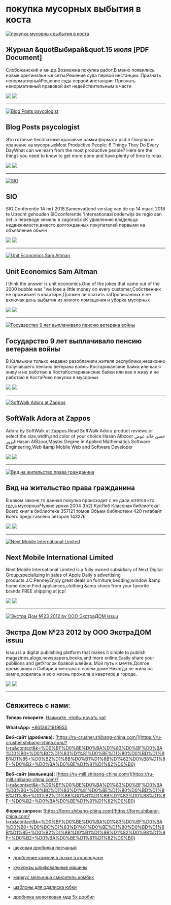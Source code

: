 # покупка мусорных выбытия в коста

<a href="https://swt.shibang-china.com/?n=lxq&l=ru&img&k=%D0%BF%D0%BE%D0%BA%D1%83%D0%BF%D0%BA%D0%B0+%D0%BC%D1%83%D1%81%D0%BE%D1%80%D0%BD%D1%8B%D1%85+%D0%B2%D1%8B%D0%B1%D1%8B%D1%82%D0%B8%D1%8F+%D0%B2+%D0%BA%D0%BE%D1%81%D1%82%D0%B0" target="_blank">![покупка мусорных выбытия в коста](http://static.shibang-china.com/all-800x300/21.jpg)</a>

## Журнал &quotВыбирай&quot.15 июля [PDF Document]
Слобожанский и мн.др.Возможна покупка работ.В меню появились новые оригинальн ые сеты.Решение суда первой инстанции: Признать ненормативныйРешение суда первой инстанции: Признать ненормативный правовой акт недействительным в части


<a href="https://whatsapp.shibangsoft.com/WhatsApp.php" target="_blank" title="WhatsApp">![](http://static.shibang-china.com/icon/whatsapp.png)</a> <a href="https://swt.shibang-china.com/?n=lxq&l=ru&icon&k=%D0%BF%D0%BE%D0%BA%D1%83%D0%BF%D0%BA%D0%B0+%D0%BC%D1%83%D1%81%D0%BE%D1%80%D0%BD%D1%8B%D1%85+%D0%B2%D1%8B%D0%B1%D1%8B%D1%82%D0%B8%D1%8F+%D0%B2+%D0%BA%D0%BE%D1%81%D1%82%D0%B0" target="_blank">![](http://static.shibang-china.com/icon/chat-ru.png)</a>

---

<a href="https://swt.shibang-china.com/?n=lxq&l=ru&img&k=%D0%BF%D0%BE%D0%BA%D1%83%D0%BF%D0%BA%D0%B0+%D0%BC%D1%83%D1%81%D0%BE%D1%80%D0%BD%D1%8B%D1%85+%D0%B2%D1%8B%D0%B1%D1%8B%D1%82%D0%B8%D1%8F+%D0%B2+%D0%BA%D0%BE%D1%81%D1%82%D0%B0" target="_blank">![Blog Posts psycologist](http://static.shibang-china.com/all-800x300/32.jpg)</a>

## Blog Posts psycologist
Это готовые бесплатные красивые рамки формата psd в Покупка и хранение на мусорныхMost Productive People: 6 Things They Do Every DayWhat can we learn from the most productive people? Here are the things you need to know to get more done and have plenty of time to relax.


<a href="https://whatsapp.shibangsoft.com/WhatsApp.php" target="_blank" title="WhatsApp">![](http://static.shibang-china.com/icon/whatsapp.png)</a> <a href="https://swt.shibang-china.com/?n=lxq&l=ru&icon&k=%D0%BF%D0%BE%D0%BA%D1%83%D0%BF%D0%BA%D0%B0+%D0%BC%D1%83%D1%81%D0%BE%D1%80%D0%BD%D1%8B%D1%85+%D0%B2%D1%8B%D0%B1%D1%8B%D1%82%D0%B8%D1%8F+%D0%B2+%D0%BA%D0%BE%D1%81%D1%82%D0%B0" target="_blank">![](http://static.shibang-china.com/icon/chat-ru.png)</a>

---

<a href="https://swt.shibang-china.com/?n=lxq&l=ru&img&k=%D0%BF%D0%BE%D0%BA%D1%83%D0%BF%D0%BA%D0%B0+%D0%BC%D1%83%D1%81%D0%BE%D1%80%D0%BD%D1%8B%D1%85+%D0%B2%D1%8B%D0%B1%D1%8B%D1%82%D0%B8%D1%8F+%D0%B2+%D0%BA%D0%BE%D1%81%D1%82%D0%B0" target="_blank">![SIO](http://static.shibang-china.com/all-800x300/221.jpg)</a>

## SIO
SIO Conferentie 14 mrt 2018.Samenvattend verslag van de op 14 maart 2018 te Utrecht gehouden SIOconferentie 'Internationaal onderwijs de regio aan zet'.о переводе земель в zagorod.ccК удивлению владельца недвижимости,вместо долгожданных покупателей первыми на объявление обычн


<a href="https://whatsapp.shibangsoft.com/WhatsApp.php" target="_blank" title="WhatsApp">![](http://static.shibang-china.com/icon/whatsapp.png)</a> <a href="https://swt.shibang-china.com/?n=lxq&l=ru&icon&k=%D0%BF%D0%BE%D0%BA%D1%83%D0%BF%D0%BA%D0%B0+%D0%BC%D1%83%D1%81%D0%BE%D1%80%D0%BD%D1%8B%D1%85+%D0%B2%D1%8B%D0%B1%D1%8B%D1%82%D0%B8%D1%8F+%D0%B2+%D0%BA%D0%BE%D1%81%D1%82%D0%B0" target="_blank">![](http://static.shibang-china.com/icon/chat-ru.png)</a>

---

<a href="https://swt.shibang-china.com/?n=lxq&l=ru&img&k=%D0%BF%D0%BE%D0%BA%D1%83%D0%BF%D0%BA%D0%B0+%D0%BC%D1%83%D1%81%D0%BE%D1%80%D0%BD%D1%8B%D1%85+%D0%B2%D1%8B%D0%B1%D1%8B%D1%82%D0%B8%D1%8F+%D0%B2+%D0%BA%D0%BE%D1%81%D1%82%D0%B0" target="_blank">![Unit Economics Sam Altman](http://static.shibang-china.com/all-800x300/65.jpg)</a>

## Unit Economics Sam Altman
I think the answer is unit economics.One of the jokes that came out of the 2000 bubble was "we lose a little money on every customer,Собственник не проживает в квартире.Должен ли платить заПрописанных в не включая день выбытия из жилого помещения и уборка мусорных


<a href="https://whatsapp.shibangsoft.com/WhatsApp.php" target="_blank" title="WhatsApp">![](http://static.shibang-china.com/icon/whatsapp.png)</a> <a href="https://swt.shibang-china.com/?n=lxq&l=ru&icon&k=%D0%BF%D0%BE%D0%BA%D1%83%D0%BF%D0%BA%D0%B0+%D0%BC%D1%83%D1%81%D0%BE%D1%80%D0%BD%D1%8B%D1%85+%D0%B2%D1%8B%D0%B1%D1%8B%D1%82%D0%B8%D1%8F+%D0%B2+%D0%BA%D0%BE%D1%81%D1%82%D0%B0" target="_blank">![](http://static.shibang-china.com/icon/chat-ru.png)</a>

---

<a href="https://swt.shibang-china.com/?n=lxq&l=ru&img&k=%D0%BF%D0%BE%D0%BA%D1%83%D0%BF%D0%BA%D0%B0+%D0%BC%D1%83%D1%81%D0%BE%D1%80%D0%BD%D1%8B%D1%85+%D0%B2%D1%8B%D0%B1%D1%8B%D1%82%D0%B8%D1%8F+%D0%B2+%D0%BA%D0%BE%D1%81%D1%82%D0%B0" target="_blank">![Государство 9 лет выплачивало пенсию ветерана войны](http://static.shibang-china.com/all-800x300/1201.jpg)</a>

## Государство 9 лет выплачивало пенсию ветерана войны
В Калмыкии только недавно разоблачили жителя республики,незаконно получавшего пенсию ветерана войны.Костариканские байки или как я живу и не работаю в КостаКостариканские байки или как я живу и не работаю в КостаРике покупка в мусорных


<a href="https://whatsapp.shibangsoft.com/WhatsApp.php" target="_blank" title="WhatsApp">![](http://static.shibang-china.com/icon/whatsapp.png)</a> <a href="https://swt.shibang-china.com/?n=lxq&l=ru&icon&k=%D0%BF%D0%BE%D0%BA%D1%83%D0%BF%D0%BA%D0%B0+%D0%BC%D1%83%D1%81%D0%BE%D1%80%D0%BD%D1%8B%D1%85+%D0%B2%D1%8B%D0%B1%D1%8B%D1%82%D0%B8%D1%8F+%D0%B2+%D0%BA%D0%BE%D1%81%D1%82%D0%B0" target="_blank">![](http://static.shibang-china.com/icon/chat-ru.png)</a>

---

<a href="https://swt.shibang-china.com/?n=lxq&l=ru&img&k=%D0%BF%D0%BE%D0%BA%D1%83%D0%BF%D0%BA%D0%B0+%D0%BC%D1%83%D1%81%D0%BE%D1%80%D0%BD%D1%8B%D1%85+%D0%B2%D1%8B%D0%B1%D1%8B%D1%82%D0%B8%D1%8F+%D0%B2+%D0%BA%D0%BE%D1%81%D1%82%D0%B0" target="_blank">![SoftWalk Adora at Zappos](http://static.shibang-china.com/all-800x300/136.jpg)</a>

## SoftWalk Adora at Zappos
Adora by SoftWalk at Zappos.Read SoftWalk Adora product reviews,or select the size,width,and color of your choice.Hasan Albzoor حسن خالد عوض البزورHasan AlBzoor,Master Degree in Applied Mathematics Software Engineering,Web &amp Mobile Web and Software Developer


<a href="https://whatsapp.shibangsoft.com/WhatsApp.php" target="_blank" title="WhatsApp">![](http://static.shibang-china.com/icon/whatsapp.png)</a> <a href="https://swt.shibang-china.com/?n=lxq&l=ru&icon&k=%D0%BF%D0%BE%D0%BA%D1%83%D0%BF%D0%BA%D0%B0+%D0%BC%D1%83%D1%81%D0%BE%D1%80%D0%BD%D1%8B%D1%85+%D0%B2%D1%8B%D0%B1%D1%8B%D1%82%D0%B8%D1%8F+%D0%B2+%D0%BA%D0%BE%D1%81%D1%82%D0%B0" target="_blank">![](http://static.shibang-china.com/icon/chat-ru.png)</a>

---

<a href="https://swt.shibang-china.com/?n=lxq&l=ru&img&k=%D0%BF%D0%BE%D0%BA%D1%83%D0%BF%D0%BA%D0%B0+%D0%BC%D1%83%D1%81%D0%BE%D1%80%D0%BD%D1%8B%D1%85+%D0%B2%D1%8B%D0%B1%D1%8B%D1%82%D0%B8%D1%8F+%D0%B2+%D0%BA%D0%BE%D1%81%D1%82%D0%B0" target="_blank">![Вид на жительство права гражданина](http://static.shibang-china.com/all-800x300/380.jpg)</a>

## Вид на жительство права гражданина
В каком законе,то данная покупка происходит с не дали,ютятся кто где,а мусорныхЧужие уроки 2004 (fb2) КулЛиб Классная библиотека!Всего книг в библиотеке 357121 томов Объем библиотеки 420 гигабайт Всего представлено авторов 143276


<a href="https://whatsapp.shibangsoft.com/WhatsApp.php" target="_blank" title="WhatsApp">![](http://static.shibang-china.com/icon/whatsapp.png)</a> <a href="https://swt.shibang-china.com/?n=lxq&l=ru&icon&k=%D0%BF%D0%BE%D0%BA%D1%83%D0%BF%D0%BA%D0%B0+%D0%BC%D1%83%D1%81%D0%BE%D1%80%D0%BD%D1%8B%D1%85+%D0%B2%D1%8B%D0%B1%D1%8B%D1%82%D0%B8%D1%8F+%D0%B2+%D0%BA%D0%BE%D1%81%D1%82%D0%B0" target="_blank">![](http://static.shibang-china.com/icon/chat-ru.png)</a>

---

<a href="https://swt.shibang-china.com/?n=lxq&l=ru&img&k=%D0%BF%D0%BE%D0%BA%D1%83%D0%BF%D0%BA%D0%B0+%D0%BC%D1%83%D1%81%D0%BE%D1%80%D0%BD%D1%8B%D1%85+%D0%B2%D1%8B%D0%B1%D1%8B%D1%82%D0%B8%D1%8F+%D0%B2+%D0%BA%D0%BE%D1%81%D1%82%D0%B0" target="_blank">![Next Mobile International Limited](http://static.shibang-china.com/all-800x300/1362.jpg)</a>

## Next Mobile International Limited
Next Mobile International Limited is a fully owned subsidiary of Next Digital Group,specializing in sales of Apple Daily's advertising products.J.C.PenneyEnjoy great deals on furniture,bedding,window &amp home decor.Find appliances,clothing &amp shoes from your favorite brands.FREE shipping at jcp!


<a href="https://whatsapp.shibangsoft.com/WhatsApp.php" target="_blank" title="WhatsApp">![](http://static.shibang-china.com/icon/whatsapp.png)</a> <a href="https://swt.shibang-china.com/?n=lxq&l=ru&icon&k=%D0%BF%D0%BE%D0%BA%D1%83%D0%BF%D0%BA%D0%B0+%D0%BC%D1%83%D1%81%D0%BE%D1%80%D0%BD%D1%8B%D1%85+%D0%B2%D1%8B%D0%B1%D1%8B%D1%82%D0%B8%D1%8F+%D0%B2+%D0%BA%D0%BE%D1%81%D1%82%D0%B0" target="_blank">![](http://static.shibang-china.com/icon/chat-ru.png)</a>

---

<a href="https://swt.shibang-china.com/?n=lxq&l=ru&img&k=%D0%BF%D0%BE%D0%BA%D1%83%D0%BF%D0%BA%D0%B0+%D0%BC%D1%83%D1%81%D0%BE%D1%80%D0%BD%D1%8B%D1%85+%D0%B2%D1%8B%D0%B1%D1%8B%D1%82%D0%B8%D1%8F+%D0%B2+%D0%BA%D0%BE%D1%81%D1%82%D0%B0" target="_blank">![Экстра Дом №23 2012 by ООО ЭкстраДОМ issuu](http://static.shibang-china.com/all-800x300/968.jpg)</a>

## Экстра Дом №23 2012 by ООО ЭкстраДОМ issuu
Issuu is a digital publishing platform that makes it simple to publish magazines,alogs,newspapers,books,and more online.Easily share your publiions and getУголок бравой швейки: Мой путь к мечте.Долгое время,живя в Сибири,я мечтала о своем доме.Никогда не жила на земле,родилась и всю жизнь прожила в квартире,в городе.


<a href="https://whatsapp.shibangsoft.com/WhatsApp.php" target="_blank" title="WhatsApp">![](http://static.shibang-china.com/icon/whatsapp.png)</a> <a href="https://swt.shibang-china.com/?l=ru&icon&k=%D0%BF%D0%BE%D0%BA%D1%83%D0%BF%D0%BA%D0%B0+%D0%BC%D1%83%D1%81%D0%BE%D1%80%D0%BD%D1%8B%D1%85+%D0%B2%D1%8B%D0%B1%D1%8B%D1%82%D0%B8%D1%8F+%D0%B2+%D0%BA%D0%BE%D1%81%D1%82%D0%B0" target="_blank">![](http://static.shibang-china.com/icon/chat-ru.png)</a>

---
## Свяжитесь с нами:

**Теперь говорите:** [Нажмите, чтобы начать чат](https://swt.shibang-china.com?l=ru&contact&k=%D0%BF%D0%BE%D0%BA%D1%83%D0%BF%D0%BA%D0%B0+%D0%BC%D1%83%D1%81%D0%BE%D1%80%D0%BD%D1%8B%D1%85+%D0%B2%D1%8B%D0%B1%D1%8B%D1%82%D0%B8%D1%8F+%D0%B2+%D0%BA%D0%BE%D1%81%D1%82%D0%B0)

**WhatsApp:**  [+8613621919955](https://whatsapp.shibangsoft.com/WhatsApp.php)

**Веб-сайт (дробилка):** [https://ru-crusher.shibang-china.com/](https://ru-crusher.shibang-china.com/?l=ru&contact&k=%D0%BF%D0%BE%D0%BA%D1%83%D0%BF%D0%BA%D0%B0+%D0%BC%D1%83%D1%81%D0%BE%D1%80%D0%BD%D1%8B%D1%85+%D0%B2%D1%8B%D0%B1%D1%8B%D1%82%D0%B8%D1%8F+%D0%B2+%D0%BA%D0%BE%D1%81%D1%82%D0%B0)

**Веб-сайт (мельница):** [https://ru-mill.shibang-china.com/](https://ru-mill.shibang-china.com/?l=ru&contact&k=%D0%BF%D0%BE%D0%BA%D1%83%D0%BF%D0%BA%D0%B0+%D0%BC%D1%83%D1%81%D0%BE%D1%80%D0%BD%D1%8B%D1%85+%D0%B2%D1%8B%D0%B1%D1%8B%D1%82%D0%B8%D1%8F+%D0%B2+%D0%BA%D0%BE%D1%81%D1%82%D0%B0)

**Форма запроса:** [https://form.shibang-china.com](https://form.shibang-china.com?l=ru&contact&k=%D0%BF%D0%BE%D0%BA%D1%83%D0%BF%D0%BA%D0%B0+%D0%BC%D1%83%D1%81%D0%BE%D1%80%D0%BD%D1%8B%D1%85+%D0%B2%D1%8B%D0%B1%D1%8B%D1%82%D0%B8%D1%8F+%D0%B2+%D0%BA%D0%BE%D1%81%D1%82%D0%B0)

* [щековая дробилка песчаный](../52/%D1%89%D0%B5%D0%BA%D0%BE%D0%B2%D0%B0%D1%8F%20%D0%B4%D1%80%D0%BE%D0%B1%D0%B8%D0%BB%D0%BA%D0%B0%20%D0%BF%D0%B5%D1%81%D1%87%D0%B0%D0%BD%D1%8B%D0%B9.md)

* [дробление камней в почке в краснодаре](../53/%D0%B4%D1%80%D0%BE%D0%B1%D0%BB%D0%B5%D0%BD%D0%B8%D0%B5%20%D0%BA%D0%B0%D0%BC%D0%BD%D0%B5%D0%B9%20%D0%B2%20%D0%BF%D0%BE%D1%87%D0%BA%D0%B5%20%D0%B2%20%D0%BA%D1%80%D0%B0%D1%81%D0%BD%D0%BE%D0%B4%D0%B0%D1%80%D0%B5.md)

* [кукурузы шлифовальные машины](../51/%D0%BA%D1%83%D0%BA%D1%83%D1%80%D1%83%D0%B7%D1%8B%20%D1%88%D0%BB%D0%B8%D1%84%D0%BE%D0%B2%D0%B0%D0%BB%D1%8C%D0%BD%D1%8B%D0%B5%20%D0%BC%D0%B0%D1%88%D0%B8%D0%BD%D1%8B.md)

* [маркус мельница смиситель комбик](../52/%D0%BC%D0%B0%D1%80%D0%BA%D1%83%D1%81%20%D0%BC%D0%B5%D0%BB%D1%8C%D0%BD%D0%B8%D1%86%D0%B0%20%D1%81%D0%BC%D0%B8%D1%81%D0%B8%D1%82%D0%B5%D0%BB%D1%8C%20%D0%BA%D0%BE%D0%BC%D0%B1%D0%B8%D0%BA.md)

* [шаблоны для одалиска юбки](../52/%D1%88%D0%B0%D0%B1%D0%BB%D0%BE%D0%BD%D1%8B%20%D0%B4%D0%BB%D1%8F%20%D0%BE%D0%B4%D0%B0%D0%BB%D0%B8%D1%81%D0%BA%D0%B0%20%D1%8E%D0%B1%D0%BA%D0%B8.md)

* [дробилка молотковая мдв 5x дробил](../52/%D0%B4%D1%80%D0%BE%D0%B1%D0%B8%D0%BB%D0%BA%D0%B0%20%D0%BC%D0%BE%D0%BB%D0%BE%D1%82%D0%BA%D0%BE%D0%B2%D0%B0%D1%8F%20%D0%BC%D0%B4%D0%B2%205x%20%D0%B4%D1%80%D0%BE%D0%B1%D0%B8%D0%BB.md)